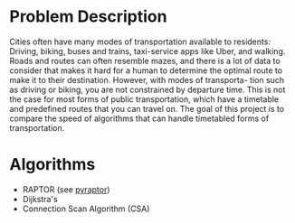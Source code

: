 # Problem Description
Cities often have many modes of transportation available to
residents: Driving, biking, buses and trains, taxi-service apps
like Uber, and walking. Roads and routes can often resemble
mazes, and there is a lot of data to consider that makes it
hard for a human to determine the optimal route to make
it to their destination. However, with modes of transporta-
tion such as driving or biking, you are not constrained by
departure time. This is not the case for most forms of public
transportation, which have a timetable and predefined routes
that you can travel on. The goal of this project is to compare
the speed of algorithms that can handle timetabled forms of
transportation.

# Algorithms
- RAPTOR (see [pyraptor](https://github.com/lmeulen/pyraptor))
- Dijkstra's
- Connection Scan Algorithm (CSA)
